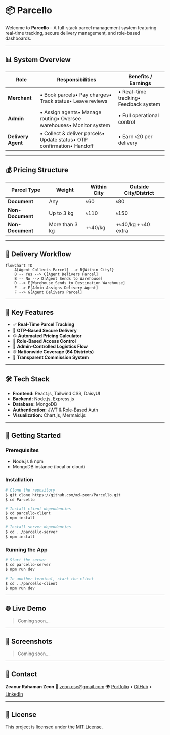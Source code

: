 # 📦 Parcello

Welcome to **Parcello** –
A full-stack parcel management system featuring real-time tracking, secure delivery management, and role-based dashboards.

---

## 📊 System Overview

| Role               | Responsibilities                                                      | Benefits / Earnings                   |
| ------------------ | --------------------------------------------------------------------- | ------------------------------------- |
| **Merchant**       | • Book parcels• Pay charges• Track status• Leave reviews              | • Real-time tracking• Feedback system |
| **Admin**          | • Assign agents• Manage routing• Oversee warehouses• Monitor system   | • Full operational control            |
| **Delivery Agent** | • Collect & deliver parcels• Update status• OTP confirmation• Handoff | • Earn ৳20 per delivery               |

---

## 💰 Pricing Structure

| Parcel Type      | Weight         | Within City | Outside City/District |
| ---------------- | -------------- | ----------- | --------------------- |
| **Document**     | Any            | ৳60         | ৳80                   |
| **Non-Document** | Up to 3 kg     | ৳110        | ৳150                  |
| **Non-Document** | More than 3 kg | +৳40/kg     | +৳40/kg + ৳40 extra   |

---

## 🚛 Delivery Workflow

```mermaid
flowchart TD
    A[Agent Collects Parcel] --> B{Within City?}
    B -- Yes --> C[Agent Delivers Parcel]
    B -- No --> D[Agent Sends to Warehouse]
    D --> E[Warehouse Sends to Destination Warehouse]
    E --> F[Admin Assigns Delivery Agent]
    F --> G[Agent Delivers Parcel]
```

---

## 🔑 Key Features

* ✅ **Real-Time Parcel Tracking**
* 🔐 **OTP-Based Secure Delivery**
* ⚙️ **Automated Pricing Calculator**
* 🧭 **Role-Based Access Control**
* 🏢 **Admin-Controlled Logistics Flow**
* 🌐 **Nationwide Coverage (64 Districts)**
* 💸 **Transparent Commission System**

---

## 🛠️ Tech Stack

* **Frontend:** React.js, Tailwind CSS, DaisyUI
* **Backend:** Node.js, Express.js
* **Database:** MongoDB
* **Authentication:** JWT & Role-Based Auth
* **Visualization:** Chart.js, Mermaid.js

---

## 🚀 Getting Started

### Prerequisites

* Node.js & npm
* MongoDB instance (local or cloud)

### Installation

```bash
# Clone the repository
$ git clone https://github.com/md-zeon/Parcello.git
$ cd Parcello

# Install client dependencies
$ cd parcello-client
$ npm install

# Install server dependencies
$ cd ../parcello-server
$ npm install
```

### Running the App

```bash
# Start the server
$ cd parcello-server
$ npm run dev

# In another terminal, start the client
$ cd ../parcello-client
$ npm run dev
```

---

## 🌐 Live Demo

> Coming soon... 

---

## 📸 Screenshots

> Coming soon... 

---

## 📩 Contact

**Zeanur Rahaman Zeon**
📧 [zeon.cse@gmail.com](mailto:zeon.cse@gmail.com)
🌍 [Portfolio](https://zeon-portfolio.netlify.app) • [GitHub](https://github.com/md-zeon) • [LinkedIn](https://linkedin.com/in/zeanur-rahaman-zeon)

---

## 📄 License

This project is licensed under the [MIT License](LICENSE).
